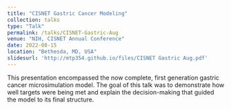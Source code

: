 ```yaml
---
title: "CISNET Gastric Cancer Modeling"
collection: talks
type: "Talk"
permalink: /talks/CISNET-Gastric-Aug
venue: "NIH, CISNET Annual Conference"
date: 2022-08-15
location: "Bethesda, MD, USA"
slidesurl: 'http://mtp354.github.io/files/CISNET Gastric Aug.pdf'
---
```


This presentation encompassed the now complete, first generation gastric cancer microsimulation model. The goal of this talk was to demonstrate how well targets were being met and explain the decision-making that guided the model to its final structure.
